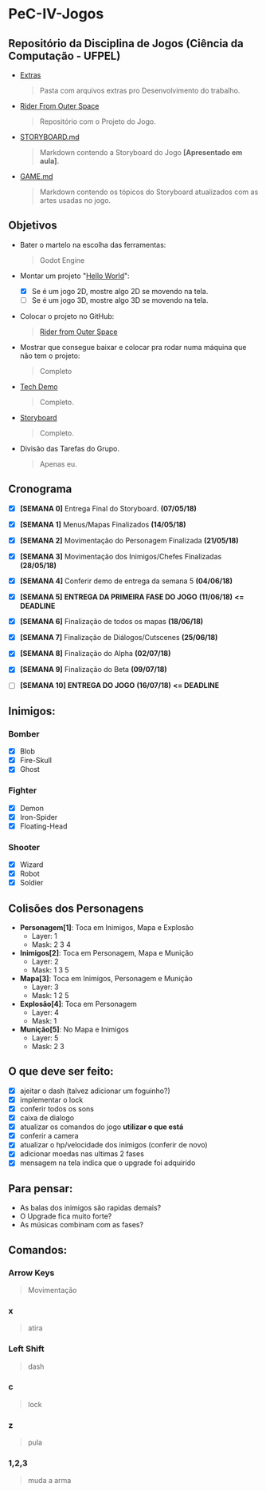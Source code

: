 # PeC-IV-Jogos
## Repositório da Disciplina de Jogos (Ciência da Computação - UFPEL)

  * [Extras](https://github.com/juan-burtet/PeC-IV-Jogos/tree/master/Extras)
    > Pasta com arquivos extras pro Desenvolvimento do trabalho.
  * [Rider From Outer Space](https://github.com/juan-burtet/PeC-IV-Jogos/tree/master/Rider%20From%20Outer%20Space)
    > Repositório com o Projeto do Jogo.
  * [STORYBOARD.md](https://github.com/juan-burtet/PeC-IV-Jogos/blob/master/STORYBOARD.md)
    > Markdown contendo a Storyboard do Jogo __[Apresentado em aula]__.
  * [GAME.md](https://github.com/juan-burtet/PeC-IV-Jogos/blob/master/GAME.md)
    > Markdown contendo os tópicos do Storyboard atualizados com as artes usadas no jogo.

## Objetivos

* Bater o martelo na escolha das ferramentas:
  > Godot Engine

* Montar um projeto "[Hello World](https://github.com/juan-burtet/PeC-IV-Jogos/tree/master/Extras/Hello%20World)":
  - [x] Se é um jogo 2D, mostre algo 2D se movendo na tela.
  - [ ] Se é um jogo 3D, mostre algo 3D se movendo na tela.

* Colocar o projeto no GitHub:
  >[Rider from Outer Space](https://github.com/juan-burtet/PeC-IV-Jogos/tree/master/Rider%20From%20Outer%20Space)

* Mostrar que consegue baixar e colocar pra rodar numa máquina que não tem o projeto:
  > Completo

* [Tech Demo](https://github.com/juan-burtet/PeC-IV-Jogos/tree/master/Extras/Godot%203%20-%20Platform%20Tutorial)
  > Completo.

* [Storyboard](https://github.com/juan-burtet/PeC-IV-Jogos/blob/master/STORYBOARD.md)
  > Completo.

* Divisão das Tarefas do Grupo.
  > Apenas eu.

## Cronograma

- [x] __[SEMANA 0]__ Entrega Final do Storyboard. __(07/05/18)__
- [x] __[SEMANA 1]__ Menus/Mapas Finalizados __(14/05/18)__
- [x] __[SEMANA 2]__ Movimentação do Personagem Finalizada __(21/05/18)__
- [x] __[SEMANA 3]__ Movimentação dos Inimigos/Chefes Finalizadas __(28/05/18)__
- [x] __[SEMANA 4]__ Conferir demo de entrega da semana 5 __(04/06/18)__
- [x] __[SEMANA 5]__ __ENTREGA DA PRIMEIRA FASE DO JOGO__ __(11/06/18)__ __<= DEADLINE__
- [x] __[SEMANA 6]__ Finalização de todos os mapas __(18/06/18)__
- [x] __[SEMANA 7]__ Finalização de Diálogos/Cutscenes __(25/06/18)__
- [x] __[SEMANA 8]__ Finalização do Alpha __(02/07/18)__
- [x] __[SEMANA 9]__ Finalização do Beta __(09/07/18)__
- [ ] __[SEMANA 10]__ __ENTREGA DO JOGO__ __(16/07/18)__ __<= DEADLINE__


## Inimigos:

### Bomber
  - [x] Blob
  - [x] Fire-Skull
  - [x] Ghost
### Fighter
  - [x] Demon
  - [x] Iron-Spider
  - [x] Floating-Head
### Shooter
  - [x] Wizard
  - [x] Robot
  - [x] Soldier

## Colisões dos Personagens
  * __Personagem[1]__: Toca em Inimigos, Mapa e Explosão
    * Layer: 1
    * Mask: 2 3 4
  * __Inimigos[2]__: Toca em Personagem, Mapa e Munição
    * Layer: 2
    * Mask: 1 3 5
  * __Mapa[3]__: Toca em Inimigos, Personagem e Munição
    * Layer: 3
    * Mask: 1 2 5
  * __Explosão[4]__: Toca em Personagem
    * Layer: 4
    * Mask: 1
  * __Munição[5]__: No Mapa e Inimigos
    * Layer: 5
    * Mask: 2 3

## O que deve ser feito:

 - [x] ajeitar o dash (talvez adicionar um foguinho?)
 - [x] implementar o lock
 - [x] conferir todos os sons
 - [x] caixa de dialogo
 - [x] atualizar os comandos do jogo __utilizar o que está__
 - [x] conferir a camera
 - [x] atualizar o hp/velocidade dos inimigos (conferir de novo)
 - [x] adicionar moedas nas ultimas 2 fases
 - [x] mensagem na tela indica que o upgrade foi adquirido

## Para pensar:

 * As balas dos inimigos são rapidas demais?
 * O Upgrade fica muito forte?
 * As músicas combinam com as fases?

## Comandos:

### Arrow Keys
  > Movimentação
### x
  > atira
### Left Shift
  > dash
### c
  > lock
### z
  > pula
### 1,2,3
  > muda a arma
